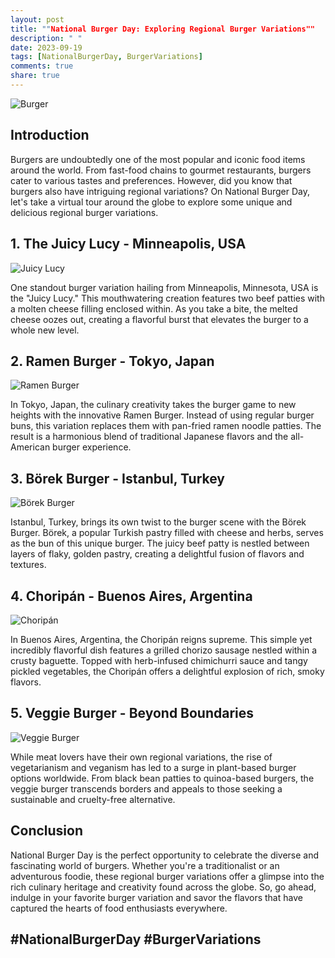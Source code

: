 ```yaml
---
layout: post
title: ""National Burger Day: Exploring Regional Burger Variations""
description: " "
date: 2023-09-19
tags: [NationalBurgerDay, BurgerVariations]
comments: true
share: true
---
```


![Burger](https://source.unsplash.com/1600x900/?burger)

## Introduction

Burgers are undoubtedly one of the most popular and iconic food items around the world. From fast-food chains to gourmet restaurants, burgers cater to various tastes and preferences. However, did you know that burgers also have intriguing regional variations? On National Burger Day, let's take a virtual tour around the globe to explore some unique and delicious regional burger variations.

## 1. The Juicy Lucy - Minneapolis, USA

![Juicy Lucy](https://source.unsplash.com/1600x900/?juicy,lucy)

One standout burger variation hailing from Minneapolis, Minnesota, USA is the "Juicy Lucy." This mouthwatering creation features two beef patties with a molten cheese filling enclosed within. As you take a bite, the melted cheese oozes out, creating a flavorful burst that elevates the burger to a whole new level.

## 2. Ramen Burger - Tokyo, Japan

![Ramen Burger](https://source.unsplash.com/1600x900/?ramen,burger)

In Tokyo, Japan, the culinary creativity takes the burger game to new heights with the innovative Ramen Burger. Instead of using regular burger buns, this variation replaces them with pan-fried ramen noodle patties. The result is a harmonious blend of traditional Japanese flavors and the all-American burger experience.

## 3. Börek Burger - Istanbul, Turkey

![Börek Burger](https://source.unsplash.com/1600x900/?borek,burger)

Istanbul, Turkey, brings its own twist to the burger scene with the Börek Burger. Börek, a popular Turkish pastry filled with cheese and herbs, serves as the bun of this unique burger. The juicy beef patty is nestled between layers of flaky, golden pastry, creating a delightful fusion of flavors and textures.

## 4. Choripán - Buenos Aires, Argentina

![Choripán](https://source.unsplash.com/1600x900/?choripan,burger)

In Buenos Aires, Argentina, the Choripán reigns supreme. This simple yet incredibly flavorful dish features a grilled chorizo sausage nestled within a crusty baguette. Topped with herb-infused chimichurri sauce and tangy pickled vegetables, the Choripán offers a delightful explosion of rich, smoky flavors.

## 5. Veggie Burger - Beyond Boundaries

![Veggie Burger](https://source.unsplash.com/1600x900/?veggie,burger)

While meat lovers have their own regional variations, the rise of vegetarianism and veganism has led to a surge in plant-based burger options worldwide. From black bean patties to quinoa-based burgers, the veggie burger transcends borders and appeals to those seeking a sustainable and cruelty-free alternative.

## Conclusion

National Burger Day is the perfect opportunity to celebrate the diverse and fascinating world of burgers. Whether you're a traditionalist or an adventurous foodie, these regional burger variations offer a glimpse into the rich culinary heritage and creativity found across the globe. So, go ahead, indulge in your favorite burger variation and savor the flavors that have captured the hearts of food enthusiasts everywhere.

## #NationalBurgerDay #BurgerVariations